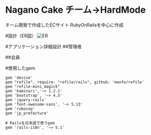 # Nagano Cake チーム→HardMode
チーム開発で作成したECサイト RubyOnRailsを中心に作成

#設計（ER図）
![ER](/images/ER.png)

#アプリケーション詳細設計
##管理者

##会員


#使用したgem

```
gem 'devise'
gem "refile", require: "refile/rails", github: 'manfe/refile'
gem "refile-mini_magick"
gem 'kaminari','~> 1.2.1'
gem 'bootstrap', '~> 4.5'
gem 'jquery-rails'
gem 'font-awesome-sass', '~> 5.13'
gem 'rubocop'
gem 'jp_prefecture'

# Railsを日本語で使うgem
gem 'rails-i18n', '~> 5.1'

```